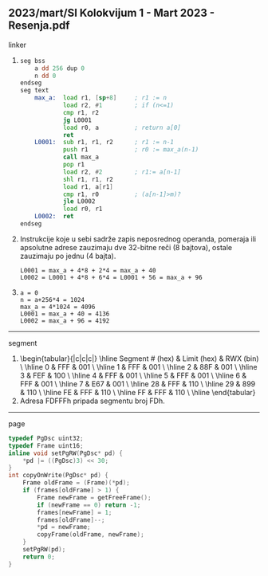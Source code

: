 2023/mart/SI Kolokvijum 1 - Mart 2023 - Resenja.pdf
--------------------------------------------------------------------------------
linker
1. ```asm
   seg bss
       a dd 256 dup 0
       n dd 0
   endseg
   seg text
       max_a:  load r1, [sp+8]     ; r1 := n
               load r2, #1         ; if (n<=1)
               cmp r1, r2
               jg L0001
               load r0, a          ; return a[0]
               ret
       L0001:  sub r1, r1, r2      ; r1 := n-1
               push r1             ; r0 := max_a(n-1)
               call max_a
               pop r1
               load r2, #2         ; r1:= a[n-1]
               shl r1, r1, r2
               load r1, a[r1]
               cmp r1, r0          ; (a[n-1]>m)?
               jle L0002
               load r0, r1
       L0002:  ret
   endseg
   ```
2. Instrukcije koje u sebi sadrže zapis neposrednog operanda, pomeraja ili apsolutne adrese zauzimaju dve 32-bitne reči (8 bajtova), ostale zauzimaju po jednu (4 bajta).
   ```
   L0001 = max_a + 4*8 + 2*4 = max_a + 40
   L0002 = L0001 + 4*8 + 6*4 = L0001 + 56 = max_a + 96
   ```
3. ```
   a = 0
   n = a+256*4 = 1024
   max_a = 4*1024 = 4096
   L0001 = max_a + 40 = 4136
   L0002 = max_a + 96 = 4192
   ```

--------------------------------------------------------------------------------
segment

1. \begin{tabular}{|c|c|c|}
\hline
Segment \# (hex) & Limit (hex) & RWX (bin) \\
\hline
0                & FFF         & 001 \\
\hline
1                & FFF         & 001 \\
\hline
2                & 88F         & 001 \\
\hline
3                & FEF         & 100 \\
\hline
4                & FFF         & 001 \\
\hline
5                & FFF         & 001 \\
\hline
6                & FFF         & 001 \\
\hline
7                & E67         & 001 \\
\hline
28               & FFF         & 110 \\
\hline
29               & 899         & 110 \\
\hline
FE               & FFF         & 110 \\
\hline
FF               & FFF         & 110 \\
\hline
\end{tabular}
2. Adresa FDFFFh pripada segmentu broj FDh.

--------------------------------------------------------------------------------
page
```cpp
typedef PgDsc uint32;
typedef Frame uint16;
inline void setPgRW(PgDsc* pd) {
    *pd |= ((PgDsc)3) << 30;
}
int copyOnWrite(PgDsc* pd) {
    Frame oldFrame = (Frame)(*pd);
    if (frames[oldFrame] > 1) {
        Frame newFrame = getFreeFrame();
        if (newFrame == 0) return -1;
        frames[newFrame] = 1;
        frames[oldFrame]--;
        *pd = newFrame;
        copyFrame(oldFrame, newFrame);
    }
    setPgRW(pd);
    return 0;
}
```
